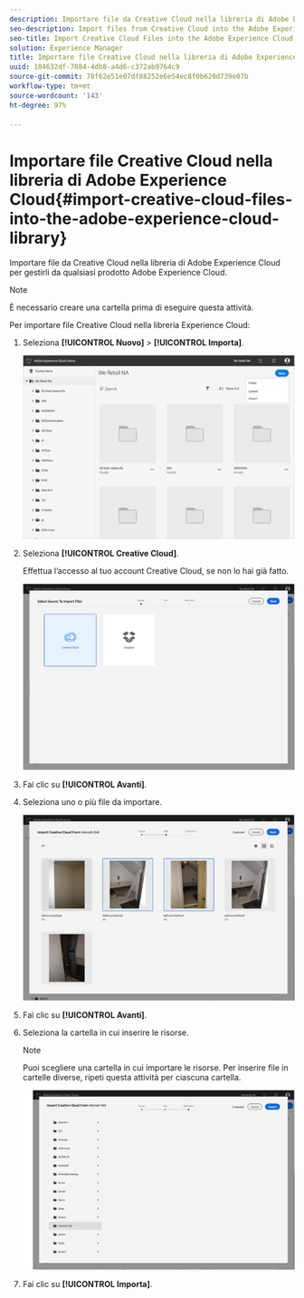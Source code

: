 ```yaml
---
description: Importare file da Creative Cloud nella libreria di Adobe Experience Cloud per gestirli da qualsiasi prodotto Adobe Experience Cloud.
seo-description: Import files from Creative Cloud into the Adobe Experience Cloud Library to manage them from any Adobe Experience Cloud product.
seo-title: Import Creative Cloud Files into the Adobe Experience Cloud Library
solution: Experience Manager
title: Importare file Creative Cloud nella libreria di Adobe Experience Cloud
uuid: 184632df-7084-4db8-a4d6-c372ab9764c9
source-git-commit: 78f62e51e07df88252e6e54ec8f0b620d739e07b
workflow-type: tm+mt
source-wordcount: '143'
ht-degree: 97%

---
```



# Importare file Creative Cloud nella libreria di Adobe Experience Cloud{#import-creative-cloud-files-into-the-adobe-experience-cloud-library}

Importare file da Creative Cloud nella libreria di Adobe Experience Cloud per gestirli da qualsiasi prodotto Adobe Experience Cloud.

>[!NOTE]
>
>È necessario creare una cartella prima di eseguire questa attività.

Per importare file Creative Cloud nella libreria Experience Cloud:

1. Seleziona **[!UICONTROL Nuovo]** > **[!UICONTROL Importa]**.

   ![](assets/library_new_folder_upload.png)

1. Seleziona **[!UICONTROL Creative Cloud]**.

   Effettua l’accesso al tuo account Creative Cloud, se non lo hai già fatto.

   ![](assets/library_import_cc.png)

1. Fai clic su **[!UICONTROL Avanti]**.
1. Seleziona uno o più file da importare.

   ![](assets/library_import_cc_assets_selected.png)

1. Fai clic su **[!UICONTROL Avanti]**.
1. Seleziona la cartella in cui inserire le risorse.

   >[!NOTE]
   >
   >Puoi scegliere una cartella in cui importare le risorse. Per inserire file in cartelle diverse, ripeti questa attività per ciascuna cartella.

   ![](assets/library_import_cc_folder_select.png)

1. Fai clic su **[!UICONTROL Importa]**.

